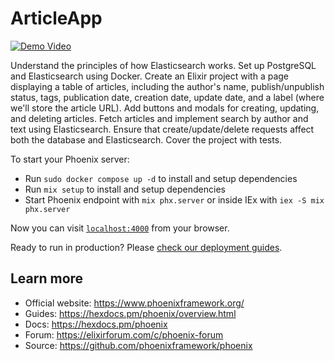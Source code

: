 # ArticleApp

[![Demo Video](https://img.youtube.com/vi/I5GdriL-PRo/maxresdefault.jpg)](https://www.youtube.com/watch?v=I5GdriL-PRo)

Understand the principles of how Elasticsearch works.
Set up PostgreSQL and Elasticsearch using Docker.
Create an Elixir project with a page displaying a table of articles, including the author's name, publish/unpublish status, tags, publication date, creation date, update date, and a label (where we'll store the article URL).
Add buttons and modals for creating, updating, and deleting articles.
Fetch articles and implement search by author and text using Elasticsearch.
Ensure that create/update/delete requests affect both the database and Elasticsearch.
Cover the project with tests.

To start your Phoenix server:

  * Run `sudo docker compose up -d` to install and setup dependencies
  * Run `mix setup` to install and setup dependencies
  * Start Phoenix endpoint with `mix phx.server` or inside IEx with `iex -S mix phx.server`

Now you can visit [`localhost:4000`](http://localhost:4000) from your browser.

Ready to run in production? Please [check our deployment guides](https://hexdocs.pm/phoenix/deployment.html).

## Learn more

  * Official website: https://www.phoenixframework.org/
  * Guides: https://hexdocs.pm/phoenix/overview.html
  * Docs: https://hexdocs.pm/phoenix
  * Forum: https://elixirforum.com/c/phoenix-forum
  * Source: https://github.com/phoenixframework/phoenix
